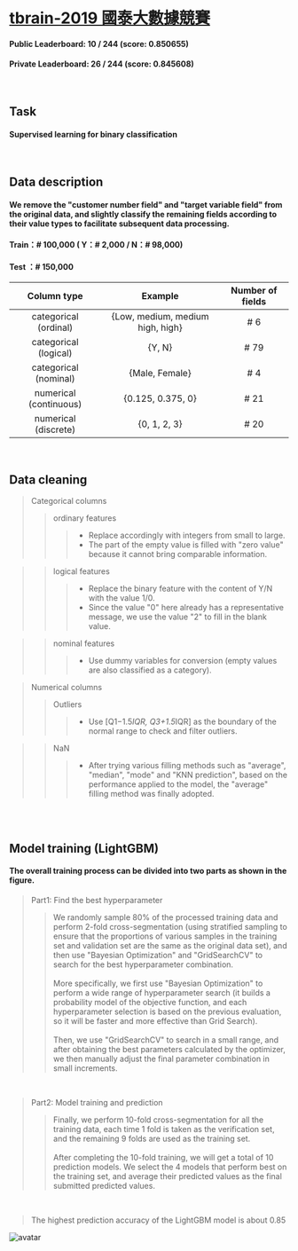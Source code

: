 # [tbrain-2019 國泰大數據競賽](https://tbrain.trendmicro.com.tw/Competitions/Details/7)
#### Public Leaderboard:  10 / 244 (score: 0.850655)  
#### Private Leaderboard: 26 / 244 (score: 0.845608)
<br>

## Task
#### Supervised learning for binary classification
<br>

## Data description
#### We remove the "customer number field" and "target variable field" from the original data, and slightly classify the remaining fields according to their value types to facilitate subsequent data processing.

#### Train：# 100,000 ( Y：# 2,000 / N：# 98,000)  
#### Test ：# 150,000  
|      Column type       |             Example              | Number of fields |
|:----------------------:|:--------------------------------:|:----------------:|
| categorical (ordinal)  | {Low, medium, medium high, high} |        #  6      |
| categorical (logical)  | {Y, N}                           |        # 79      |
| categorical (nominal)  | {Male, Female}                   |        #  4      |
| numerical (continuous) | {0.125, 0.375, 0}                |        # 21      |
| numerical (discrete)   | {0, 1, 2, 3}                     |        # 20      |
<br>

## Data cleaning
> Categorical columns
>> ordinary features  
>>> * Replace accordingly with integers from small to large.  
>>> * The part of the empty value is filled with "zero value" because it cannot bring comparable information.  

>> logical features  
>>> * Replace the binary feature with the content of Y/N with the value 1/0.  
>>> * Since the value "0" here already has a representative message, we use the value "2" to fill in the blank value.  

>> nominal features  
>>> * Use dummy variables for conversion (empty values are also classified as a category).  

> Numerical columns  
>> Outliers  
>>> * Use [Q1−1.5*IQR, Q3+1.5*IQR] as the boundary of the normal range to check and filter outliers.  

>> NaN  
>>> * After trying various filling methods such as "average", "median", "mode" and "KNN prediction", based on the performance applied to the model, the "average" filling method was finally adopted.  

<br><br>

## Model training (LightGBM)
#### The overall training process can be divided into two parts as shown in the figure.
> Part1: Find the best hyperparameter  
>> We randomly sample 80% of the processed training data and perform 2-fold cross-segmentation (using stratified sampling to ensure that the proportions of various samples in the training set and validation set are the same as the original data set), and then use "Bayesian Optimization" and "GridSearchCV" to search for the best hyperparameter combination.  
>> <br>
>> More specifically, we first use "Bayesian Optimization" to perform a wide range of hyperparameter search (it builds a probability model of the objective function, and each hyperparameter selection is based on the previous evaluation, so it will be faster and more effective than Grid Search).  
>> <br>
>> Then, we use "GridSearchCV" to search in a small range, and after obtaining the best parameters calculated by the optimizer, we then manually adjust the final parameter combination in small increments.  
<br>

> Part2: Model training and prediction  
>> Finally, we perform 10-fold cross-segmentation for all the training data, each time 1 fold is taken as the verification set, and the remaining 9 folds are used as the training set.  
>> <br>
>> After completing the 10-fold training, we will get a total of 10 prediction models. We select the 4 models that perform best on the training set, and average their predicted values as the final submitted predicted values.  
<br>

> The highest prediction accuracy of the LightGBM model is about 0.85  

![avatar](C:\Users\doggy\Desktop\履歷範本\tbrain-LightGBM.png)

